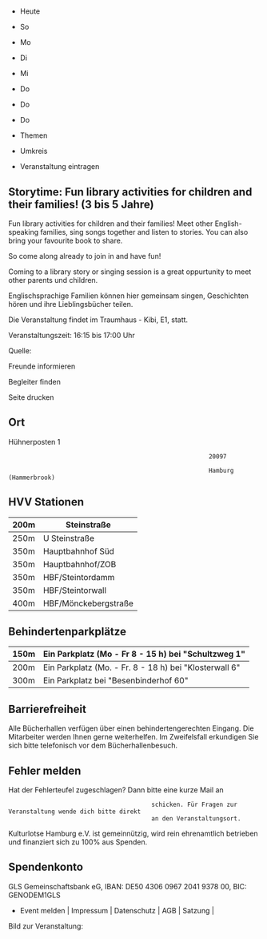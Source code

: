 # 

- Heute
- So
- Mo
- Di
- Mi
- Do
- Do
- Do

- Themen
- Umkreis

- Veranstaltung eintragen

## Storytime: Fun library activities for children and their families! (3 bis 5 Jahre)

<!-- image -->

Fun library activities for children and their families! Meet other English-speaking families, sing songs together and listen to stories. You can also bring your favourite book to share.

So come along already to join in and have fun!

Coming to a library story or singing session is a great oppurtunity to meet other parents und children.

Englischsprachige Familien können hier gemeinsam singen, Geschichten hören und ihre Lieblingsbücher teilen.

Die Veranstaltung findet im Traumhaus - Kibi, E1, statt.

Veranstaltungszeit: 16:15 bis 17:00 Uhr

Quelle:

Freunde informieren

Begleiter finden

Seite drucken

## Ort

Hühnerposten 1

				                                            20097 

				                                            Hamburg (Hammerbrook)

## HVV Stationen

| 200m   | Steinstraße          |
|--------|----------------------|
| 250m   | U Steinstraße        |
| 350m   | Hauptbahnhof Süd     |
| 350m   | Hauptbahnhof/ZOB     |
| 350m   | HBF/Steintordamm     |
| 350m   | HBF/Steintorwall     |
| 400m   | HBF/Mönckebergstraße |

## Behindertenparkplätze

| 150m   | Ein Parkplatz (Mo - Fr  8 - 15 h) bei "Schultzweg 1"    |
|--------|---------------------------------------------------------|
| 200m   | Ein Parkplatz (Mo. - Fr. 8 - 18 h) bei "Klosterwall  6" |
| 300m   | Ein Parkplatz bei "Besenbinderhof 60"                   |

## Barrierefreiheit

Alle Bücherhallen verfügen über einen behindertengerechten Eingang. Die Mitarbeiter werden Ihnen gerne weiterhelfen. Im Zweifelsfall erkundigen Sie sich bitte telefonisch vor dem Bücherhallenbesuch.

## Fehler melden

Hat der Fehlerteufel zugeschlagen? Dann bitte eine kurze Mail an
											
											schicken. Für Fragen zur Veranstaltung wende dich bitte direkt
											an den Veranstaltungsort.

Kulturlotse Hamburg e.V. ist gemeinnützig, wird rein ehrenamtlich betrieben und finanziert sich zu 100% aus Spenden.

## Spendenkonto

GLS Gemeinschaftsbank eG, IBAN: DE50 4306 0967 2041 9378 00, BIC: GENODEM1GLS

- Event melden | Impressum | Datenschutz | AGB | Satzung |

Bild zur Veranstaltung:

<!-- image -->
